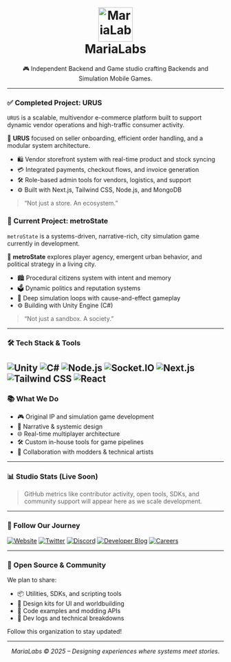 <!-- .github/README.md -->

<h1 align="center">
  <img src="https://i.postimg.cc/kMfCnMty/maria-2.png" alt="MariaLabs" height="80" /><br/>
  <strong>MariaLabs</strong>
</h1>
<p align="center">
  🎮 Independent Backend and Game studio crafting Backends and Simulation Mobile Games.
</p>

---
### ✅ Completed Project: <strong>URUS</strong>

`URUS` is a scalable, multivendor e-commerce platform built to support dynamic vendor operations and high-traffic consumer activity.

🧠 **URUS** focused on seller onboarding, efficient order handling, and a modular system architecture.

- 🛍️ Vendor storefront system with real-time product and stock syncing
- 💳 Integrated payments, checkout flows, and invoice generation
- 🛠️ Role-based admin tools for vendors, logistics, and support
- ⚙️ Built with Next.js, Tailwind CSS, Node.js, and MongoDB

> “Not just a store. An ecosystem.”




### 🚧 Current Project: <strong>metroState</strong>

`metroState` is a systems-driven, narrative-rich, city simulation game currently in development.

🧠 **metroState** explores player agency, emergent urban behavior, and political strategy in a living city.

- 🏙️ Procedural citizens system with intent and memory
- 🗳️ Dynamic politics and reputation systems
- 🧩 Deep simulation loops with cause-and-effect gameplay
- ⚙️ Building with Unity Engine  (C#)

> “Not just a sandbox. A society.”

---

### 🛠 Tech Stack & Tools

![Unity](https://img.shields.io/badge/-Unity-000000?logo=unity&logoColor=white)
![C#](https://img.shields.io/badge/-C%23-239120?logo=csharp&logoColor=white)
![Node.js](https://img.shields.io/badge/-Node.js-339933?logo=node.js&logoColor=white)
![Socket.IO](https://img.shields.io/badge/-Socket.IO-010101?logo=socket.io&logoColor=white)
![Next.js](https://img.shields.io/badge/-Next.js-000000?logo=next.js&logoColor=white)
![Tailwind CSS](https://img.shields.io/badge/-Tailwind%20CSS-0EA5E9?logo=tailwindcss&logoColor=white)
![React](https://img.shields.io/badge/-React-20232A?logo=react&logoColor=61DAFB)
---

### 📚 What We Do

- 🎮 Original IP and simulation game development
- 🧠 Narrative & systemic design
- 🌐 Real-time multiplayer architecture
- 🛠 Custom in-house tools for game pipelines
- 🤝 Collaboration with modders & technical artists

---

### 📊 Studio Stats (Live Soon)

> GitHub metrics like contributor activity, open tools, SDKs, and community support will appear here as we scale development.

---

### 📣 Follow Our Journey

[![Website](https://img.shields.io/badge/-Website-000?style=flat&logo=vercel&logoColor=white)](https://marialabs.org)
[![Twitter](https://img.shields.io/badge/-@MariaLabsORG-1DA1F2?logo=twitter&logoColor=white)](https://twitter.com/marialabshq)
[![Discord](https://img.shields.io/badge/-Join%20us%20on%20Discord-5865F2?logo=discord&logoColor=white)](https://discord.gg/metro-state)
[![Developer Blog](https://img.shields.io/badge/-Dev%20Blog-000000?logo=hashnode&logoColor=white)](https://marialabs.org/blog)
[![Careers](https://img.shields.io/badge/-We're%20Hiring-FBBD08?logo=briefcase&logoColor=black)](https://marialabs.org/careers)

---

### 🧩 Open Source & Community

We plan to share:
- 📦 Utilities, SDKs, and scripting tools
- 🎨 Design kits for UI and worldbuilding
- 🔧 Code examples and modding APIs
- 📘 Dev logs and technical breakdowns

Follow this organization to stay updated!

---

<p align="center">
  <em>MariaLabs © 2025 – Designing experiences where systems meet stories.</em>
</p>
